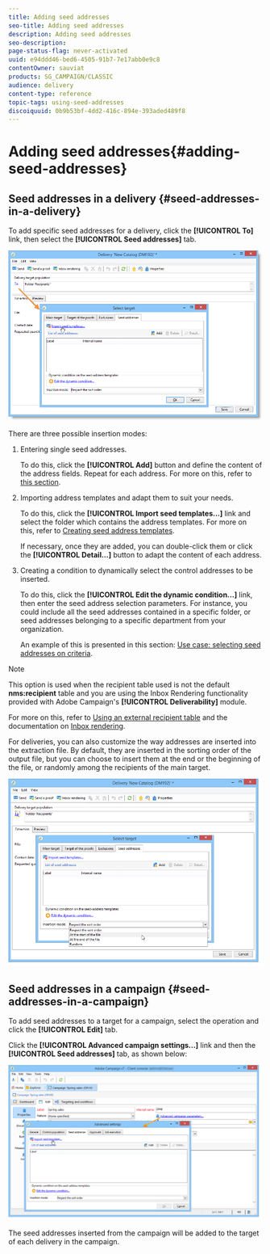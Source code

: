 ```yaml
---
title: Adding seed addresses
seo-title: Adding seed addresses
description: Adding seed addresses
seo-description: 
page-status-flag: never-activated
uuid: e94ddd46-bed6-4505-91b7-7e17abb0e9c8
contentOwner: sauviat
products: SG_CAMPAIGN/CLASSIC
audience: delivery
content-type: reference
topic-tags: using-seed-addresses
discoiquuid: 0b9b53bf-4dd2-416c-894e-393aded489f8
---
```


# Adding seed addresses{#adding-seed-addresses}

## Seed addresses in a delivery {#seed-addresses-in-a-delivery}

To add specific seed addresses for a delivery, click the **[!UICONTROL To]** link, then select the **[!UICONTROL Seed addresses]** tab.

![](assets/s_ncs_user_edit_del_addresses_tab.png)

There are three possible insertion modes:

1. Entering single seed addresses.

   To do this, click the **[!UICONTROL Add]** button and define the content of the address fields. Repeat for each address. For more on this, refer to [this section](../../message-center/using/managing-seed-addresses-in-transactional-messages.md#creating-a-seed-address).

1. Importing address templates and adapt them to suit your needs.

   To do this, click the **[!UICONTROL Import seed templates...]** link and select the folder which contains the address templates. For more on this, refer to [Creating seed address templates](../../delivery/using/creating-seed-addresses.md#creating-seed-address-templates).

   If necessary, once they are added, you can double-click them or click the **[!UICONTROL Detail...]** button to adapt the content of each address.

1. Creating a condition to dynamically select the control addresses to be inserted.

   To do this, click the **[!UICONTROL Edit the dynamic condition...]** link, then enter the seed address selection parameters. For instance, you could include all the seed addresses contained in a specific folder, or seed addresses belonging to a specific department from your organization.

   An example of this is presented in this section: [Use case: selecting seed addresses on criteria](../../delivery/using/use-case--selecting-seed-addresses-on-criteria.md).

>[!NOTE]
>
>This option is used when the recipient table used is not the default **nms:recipient** table and you are using the Inbox Rendering functionality provided with Adobe Campaign's **[!UICONTROL Deliverability]** module.
>
>For more on this, refer to [Using an external recipient table](../../delivery/using/using-an-external-recipient-table.md) and the documentation on [Inbox rendering](../../delivery/using/inbox-rendering.md).

For deliveries, you can also customize the way addresses are inserted into the extraction file. By default, they are inserted in the sorting order of the output file, but you can choose to insert them at the end or the beginning of the file, or randomly among the recipients of the main target.

![](assets/s_ncs_user_edit_del_addresses_sort.png)

## Seed addresses in a campaign {#seed-addresses-in-a-campaign}

To add seed addresses to a target for a campaign, select the operation and click the **[!UICONTROL Edit]** tab.

Click the **[!UICONTROL Advanced campaign settings...]** link and then the **[!UICONTROL Seed addresses]** tab, as shown below:

![](assets/s_ncs_user_edit_op_addresses_tab.png)

The seed addresses inserted from the campaign will be added to the target of each delivery in the campaign.
